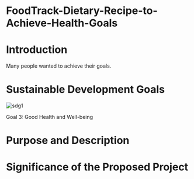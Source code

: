 # FoodTrack-Dietary-Recipe-to-Achieve-Health-Goals

<h1>Introduction</h1>

<p>Many people wanted to achieve their goals.</p>

<h1>Sustainable Development Goals</h1>

![sdg1](https://github.com/PrncssAnnMrgrtUy/FoodTrack-Dietary-Recipe-to-Achieve-Health-Goals/assets/114508738/5f0b76e4-326e-4745-ba45-8eba1228852d)

<p>Goal 3: Good Health and Well-being</p>




<h1>Purpose and Description</h1>

<h1>Significance of the Proposed Project</h1>
